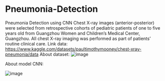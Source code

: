 # Pneumonia-Detection
Pneumonia Detection using CNN
Chest X-ray images (anterior-posterior) were selected from retrospective cohorts of pediatric patients of one to five years old from Guangzhou Women and Children’s Medical Center, Guangzhou. All chest X-ray imaging was performed as part of patients’ routine clinical care.
Link data:
https://www.kaggle.com/datasets/paultimothymooney/chest-xray-pneumonia/data
About dataset:
![image](https://github.com/namphh/Pneumonia-Detection/assets/124813687/584b612a-75cd-425d-9a0a-da659e21bcac)


About model CNN:


![image](https://github.com/namphh/Pneumonia-Detection/assets/124813687/65c56e94-376a-4dd8-a495-c1ba079fcb31)
